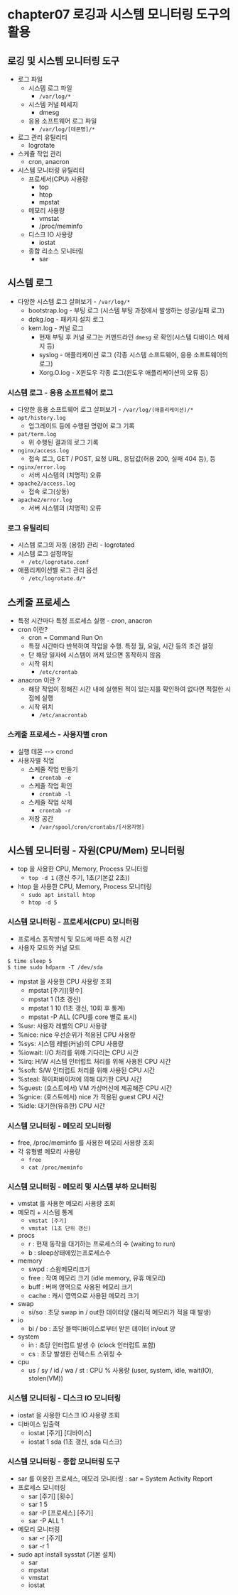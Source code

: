 # chapter07 로깅과 시스템 모니터링 도구의 활용
## 로깅 및 시스템 모니터링 도구
- 로그 파일 
  - 시스템 로그 파일
    - `/var/log/*`
  - 시스템 커널 메세지
    - dmesg
  - 응용 소프트웨어 로그 파일
    - `/var/log/[데몬명]/*`
- 로그 관리 유틸리티
  - logrotate
- 스케쥴 작업 관리
  - cron, anacron
- 시스템 모니터링 유틸리티
  - 프로세서(CPU) 사용량
    - top
    - htop
    - mpstat
  - 메모리 사용량
    - vmstat
    - /proc/meminfo
  - 디스크 IO 사용량
    - iostat
  - 종합 리소스 모니터링
    - sar

## 시스템 로그
- 다양한 시스템 로그 살펴보기 - `/var/log/*`
  - bootstrap.log - 부팅 로그 (시스템 부팅 과정에서 발생하는 성공/실패 로그)
  - dpkg.log - 패키지 설치 로그
  - kern.log - 커널 로그
    - 현재 부팅 후 커널 로그는 커맨드라인 `dmesg` 로 확인(시스템 디바이스 메세지 등)
    - syslog - 애플리케이션 로그 (각종 시스템 소프트웨어, 응용 소프트웨어의 로그)
    - Xorg.O.log - X윈도우 각종 로그(윈도우 애플리케이션의 오류 등)

### 시스템 로그 - 응용 소프트웨어 로그
- 다양한 응용 소프트웨어 로그 살펴보기 - `/var/log/(애플리케이션)/*`
- `apt/history.log`
  - 업그레이드 등에 수행된 명령어 로그 기록
- `pat/term.log`
  - 위 수행된 결과의 로그 기록
- `nginx/access.log`
  - 접속 로그, GET / POST, 요청 URL, 응답값(허용 200, 실패 404 등), 등
- `nginx/error.log`
  - 서버 시스템의 (치명적) 오류
- `apache2/access.log`
  - 접속 로그(상동)
- `apache2/error.log`
  - 서버 시스템의 (치명적) 오류

### 로그 유틸리티
- 시스템 로그의 자동 (용량) 관리 -  logrotated
- 시스템 로그 설정파일
  - `/etc/logrotate.conf`
- 애플리케이션별 로그 관리 옵션
  - `/etc/logrotate.d/*`

## 스케줄 프로세스
- 특정 시간마다 특정 프로세스 실행 - cron, anacron
- cron 이란? 
  - cron = Command Run On
  - 특정 시간마다 반복하여 작업을 수행. 특정 월, 요일, 시간 등의 조건 설정
  - 단 해당 일자에 시스템이 꺼져 있으면 동작하지 않음
  - 시작 위치
    - `/etc/crontab`
- anacron 이란 ?
  - 해당 작업이 정해진 시간 내에 실행된 적이 있는지를 확인하여 없다면 적절한 시점에 실행
  - 시작 위치
    - `/etc/anacrontab` 

### 스케줄 프로세스 - 사용자별 cron
- 실행 데몬 --> crond
- 사용자별 직업
  - 스케줄 작업 만들기
    - `crontab -e`
  - 스케줄 작업 확인
    - `crontab -l`
  - 스케줄 작업 삭제
    - `crontab -r`
  - 저장 공간
    - `/var/spool/cron/crontabs/[사용자명]`

## 시스템 모니터링 - 자원(CPU/Mem) 모니터링
- top 을 사용한 CPU, Memory, Process 모니터링
  - `top -d 1` (갱신 주기, 1초(기본값 2초))
- htop 을 사용한 CPU, Memory, Process 모니터링
  - `sudo apt install htop`
  - `htop -d 5`

### 시스템 모니터링 - 프로세서(CPU) 모니터링
- 프로세스 동작방식 및 모드에 따른 측정 시간
- 사용자 모드와 커널 모드
~~~shell
$ time sleep 5
$ time sudo hdparm -T /dev/sda
~~~
- mpstat 을 사용한 CPU 사용량 조회
  - mpstat [주기][횟수]
  - mpstat 1 (1초 갱신)
  - mpstat 1 10 (1초 갱신, 10회 후 통계)
  - mpstat -P ALL (CPU를 core 별로 표시)
- %usr: 사용자 레벨의 CPU 사용량
- %nice: nice 우선순위가 적용된 CPU 사용량
- %sys: 시스템 레벨(커널)의 CPU 사용량
- %iowait: I/O 처리를 위해 기다리는 CPU 시간
- %irq: H/W 시스템 인터럽트 처리를 위해 사용된 CPU 시간
- %soft: S/W 인터럽트 처리를 위해 사용된 CPU 시간
- %steal: 하이퍼바이저에 의해 대기한 CPU 시간
- %guest: (호스트에서) VM 가상머신에 제공해준 CPU 시간
- %gnice: (호스트에서) nice 가 적용된 guest CPU 시간
- %idle: 대기한(유휴한) CPU 시간 

### 시스템 모니터링 - 메모리 모니터링
- free, /proc/meminfo 를 사용한 메모리 사용량 조회
- 각 유형별 메모리 사용량
  - `free`
  - `cat /proc/meminfo`

### 시스템 모니터링 - 메모리 및 시스템 부하 모니터링
- vmstat 를 사용한 메모리 사용량 조회
- 메모리 + 시스템 통계
  - `vmstat [주기]`
  - `vmstat (1초 단위 갱신)`
- procs
  - r : 현재 동작을 대기하는 프로세스의 수 (waiting to run) 
  - b : sleep상태에있는프로세스수
- memory
  - swpd : 스왑메모리크기
  - free : 작여 메모리 크기 (idle memory, 유휴 메모리)
  - buff : 버퍼 영역으로 사용된 메모리 크기
  - cache : 캐시 영역으로 사용된 메모리 크기
- swap 
  - si/so : 초당 swap in / out한 데이터양 (물리적 메모리가 적을 때 발생)
- io
  - bi / bo : 초당 블럭디바이스로부터 받은 데이터 in/out 양
- system
  - in : 초당 인터럽트 발생 수 (clock 인터럽트 포함)
  - cs : 초당 발생한 컨텍스트 스위칭 수
- cpu
  - us / sy / id / wa / st : CPU % 사용량 (user, system, idle, wait(IO), stolen(VM))

### 시스템 모니터링 - 디스크 IO 모니터링
- iostat 을 사용한 디스크 IO 사용량 조회
- 디바이스 입출력
  - iostat [주기] [디바이스]
  - iostat 1 sda (1초 갱신, sda 디스크)

### 시스템 모니터링 - 종합 모니터링 도구
- sar 를 이용한 프로세스, 메모리 모니터링 : sar = System Activity Report
- 프로세스 모니터링
  - sar [주기] [횟수]
  - sar 1 5
  - sar -P [프로세스] [주기]
  - sar -P ALL 1
- 메모리 모니터링
  - sar -r [주기]
  - sar -r 1
- sudo apt install sysstat (기본 설치)
  - sar
  - mpstat
  - vmstat
  - iostat
